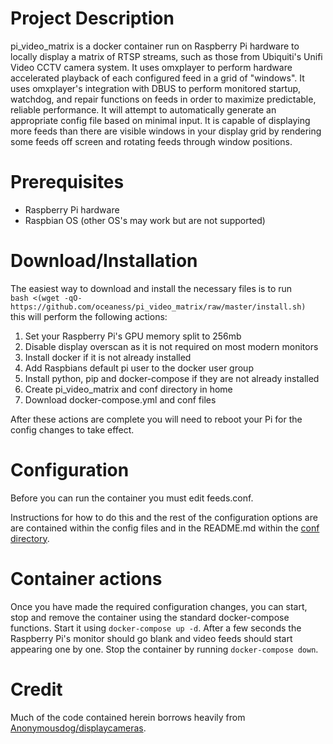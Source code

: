 # Project Description
pi_video_matrix is a docker container run on Raspberry Pi hardware to locally display a matrix of RTSP streams, such as those from Ubiquiti's Unifi Video CCTV camera system. It uses omxplayer to perform hardware accelerated playback of each configured feed in a grid of "windows". It uses omxplayer's integration with DBUS to perform monitored startup, watchdog, and repair functions on feeds in order to maximize predictable, reliable performance. It will attempt to automatically generate an appropriate config file based on minimal input. It is capable of displaying more feeds than there are visible windows in your display grid by rendering some feeds off screen and rotating feeds through window positions.

# Prerequisites
* Raspberry Pi hardware
* Raspbian OS (other OS's may work but are not supported)

# Download/Installation
The easiest way to download and install the necessary files is to run  
`bash <(wget -qO- https://github.com/oceaness/pi_video_matrix/raw/master/install.sh)`  
this will perform the following actions:

1. Set your Raspberry Pi's GPU memory split to 256mb
2. Disable display overscan as it is not required on most modern monitors
3. Install docker if it is not already installed
4. Add Raspbians default pi user to the docker user group
5. Install python, pip and docker-compose if they are not already installed
6. Create pi_video_matrix and conf directory in home
7. Download docker-compose.yml and conf files

After these actions are complete you will need to reboot your Pi for the config changes to take effect.

# Configuration
Before you can run the container you must edit feeds.conf.

Instructions for how to do this and the rest of the configuration options are are contained within the config files and in the README.md within the [conf directory](conf).

# Container actions
Once you have made the required configuration changes, you can start, stop and remove the container using the standard docker-compose functions. Start it using `docker-compose up -d`. After a few seconds the Raspberry Pi's monitor should go blank and video feeds should start appearing one by one. Stop the container by running `docker-compose down`.

# Credit
Much of the code contained herein borrows heavily from [Anonymousdog/displaycameras](https://github.com/Anonymousdog/displaycameras).